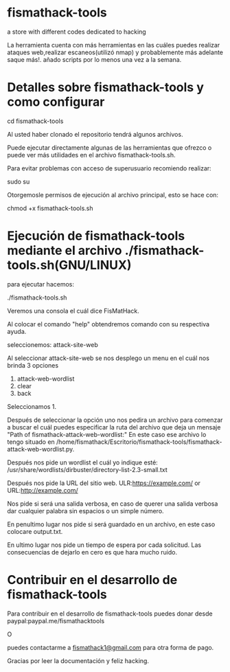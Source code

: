 # fismathack-tools
a store with different codes dedicated to hacking

La herramienta cuenta con más herramientas en las cuáles puedes realizar ataques web,realizar escaneos(utilizó nmap) y probablemente más adelante saque más!.
añado scripts por lo menos una vez a la semana.

<h1>Detalles sobre fismathack-tools y como configurar</h1>

cd fismathack-tools

Al usted haber clonado el repositorio tendrá algunos archivos.

Puede ejecutar directamente algunas de las herramientas que ofrezco o puede ver más utilidades en el archivo fismathack-tools.sh.

Para evitar problemas con acceso de superusuario recomiendo realizar:

sudo su

Otorgemosle permisos de ejecución al archivo principal, esto se hace con:

chmod +x fismathack-tools.sh

<h1>Ejecución de fismathack-tools mediante el archivo ./fismathack-tools.sh(GNU/LINUX)</h1> 

para ejecutar hacemos:

./fismathack-tools.sh

Veremos una consola el cuál dice FisMatHack.

Al colocar el comando "help" obtendremos comando con su respectiva ayuda.

seleccionemos:
attack-site-web

Al seleccionar attack-site-web se nos desplego un menu en el cuál nos brinda 3 opciones 
1) attack-web-wordlist
2) clear
3) back 

Seleccionamos 1. 

Después de seleccionar la opción uno nos pedira un archivo para comenzar a buscar el cuál puedes especificar la ruta del archivo que deja un mensaje "Path of fismathack-attack-web-wordlist:" 
En este caso ese archivo lo tengo situado en /home/fismathack/Escritorio/fismathack-tools/fismathack-attack-web-wordlist.py.

Después nos pide un wordlist el cuál yo indique esté: /usr/share/wordlists/dirbuster/directory-list-2.3-small.txt

Después nos pide la URL del sitio web.
ULR:https://example.com/ 
or
URL:http://example.com/

Nos pide si será una salida verbosa, en caso de querer una salida verbosa dar cualquier palabra sin espacios o un simple número.

En penultimo lugar nos pide si será guardado en un archivo, en este caso colocare output.txt.

En ultimo lugar nos pide un tiempo de espera por cada solicitud.
Las consecuencias de dejarlo en cero es que hara mucho ruido.

<h1>Contribuir en el desarrollo de fismathack-tools</h1>

Para contribuir en el desarrollo de fismathack-tools puedes donar desde paypal:paypal.me/fismathacktools
 
O

puedes contactarme a fismathack1@gmail.com para otra forma de pago.



Gracias por leer la documentación y feliz hacking.
